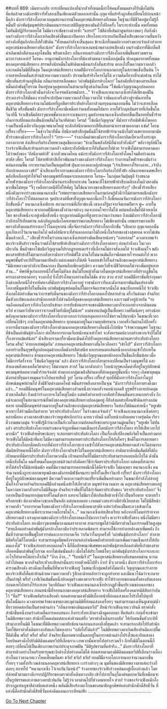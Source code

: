 ##บทที่ 869: เดินทางกลับ
การเปลี่ยนแปลงที่น่ากลัวทั้งหมดนี้ทำให้คนทั้งหมดต่างก็รับมือไม่ทัน
ที่แท้แล้วพวกมังกรฟ้าวารีทั้งสองเป็นเพียงแค่ตัวหลอกเท่านั้น กุญแจที่แท้จริงถูกสับเปลี่ยนไปก่อนหน้านี้แล้ว
มังกรวารีล้างโลกาควบคุมสถานการณ์ในคฤหาสน์เสียหยางทั้งหมด ในฐานะที่มีชีวิตอยู่มาไม่รู้กี่หมื่นปี เผ่าพันธุ์มนุษย์ประเมินแผนการและสติปัญญาของมันต่ำไปอีกครั้ง
ในระยะห่างนั้น คนทั้งหมดไม่ทันมีปฏิกิริยาตอบโต้ ไม่มีแรงจะขัดขวางด้วยซ้ำ
“แกรก!”
โซ่สีดำที่เส้นผ่าศูนย์กลางพอๆ กับถังน้ำบนร่างมังกรวารีล้างโลกาเกิดเสียงดังขึ้นและเปิดออก เสียงโลหะกระทบกันเป็นดั่งเสียงของความสิ้นหวังอย่างถึงที่สุดกึกก้องไปทั่วฟ้าดิน
“ทั้งหมดกำลังจะสิ้นสุดลง ข้าจะฉีกทึ้งมดปลวกอย่างพวกเจ้าแล้วทำลายคฤหาสน์ของเสียหยางทีละน้อย”
มังกรวารีล้างโลกาแหงนหน้าพลางเอ่ยเสียงดัง บนร่างมังกรที่มีเกล็ดสีดำเกิดเพลิงสีดำแดงลุกโชนขึ้น
พริบตาเดียว กลิ่นอายบนร่างมังกรวารีล้างโลกาเพิ่มขึ้นพรวดพราดมากกว่าสองเท่า!
โครม~
อานุภาพมังกรล้างโลกาที่ต้องห้ามหนาวเหน็บกลุ่มนั้น ปกคลุมอากาศทั้งหมดของคฤหาสน์เสียหยาง สรรพสิ่งนับหมื่นในฟ้าดินเหมือนกำลังสั่นสะท้าน ตกลงไปในความหวาดกลัวและกดดันไม่มีที่สิ้นสุด
ในคฤหาสน์เสียหยาง
ยอดฝีมือจากโลกภายนอกตกอยู่ในสภาพแข็งเป็นหิน ใจกายสายเลือดสั่นสะท้านด้วยความหวาดกลัว ปราณที่แท้จริงโคจรไม่ได้ ความคิดก็ยากที่จะต่อต้าน ทำได้เพียงสั่นสะท้านอยู่ที่เดิม
กลิ่นอายสายเลือดของ ‘เผ่าพันธุ์มังกรล้างโลกา’ ในลำดับที่เก้าของสายเลือดหมื่นเผ่าพันธุ์โบราณ ยืนอยู่บนจุดสุดยอดในตำนานที่สูงส่งเกินเอื้อม
“โซ่ผนึกวิญญาณถูกปลดออก มังกรวารีล้างโลกาตัวนั้นกำลังจะโคจรพลังเทพมังกร…”
จ้าวเฟิงและหนานกงเซิ่งทำได้เพียงแค่ฝืนประคองร่างให้มั่นคง ยากที่จะปกปิดความหวาดกลัวในแววตาได้
ราชันและครึ่งก้าวสู่ราชันภายในคฤหาสน์เสียหยางจำนวนไม่น้อยที่ถูกตีตราประทับล้างโลกาล้วนทรุดนอนลงบนพื้น
ไม่ว่าจะสายเลือด ขั้นชีวิต หรือขั้นพลัง มังกรวารีล้างโลกามีเหนือกว่าคนทั้งหมดไปมาก
ภายใต้วิกฤตอันตรายที่เกิดขึ้นในวินาทีนี้ จ้าวเฟิงสัมผัสอาวุธเทพชั้นรองเกราะแขนเบาๆ
มุมปากหนานกงเซิ่งกลับยกขึ้นเป็นรอยยิ้มชั่วร้าย
เกิดการเปลี่ยนแปลงขึ้นฉับพลันในวินาทีต่อมา
โครม!
‘โซ่ผนึกวิญญาณ’ ที่มังกรวารีทมิฬเพิ่งไขออกรวมเป็นหนึ่งเดียวกันกุญแจขนาดใหญ่ ทะลักอัสนีบาตหลากสีที่แสบตาน่าเกรงขามออกมา
แซ่ด! โครม เปรี้ยง เปรี้ยง——
ในช่วงวินาทีนั้น อัสนีบาตห้าสีกลุ่มนั้นมีโซ่สายฟ้าจำนวนนับไม่ถ้วนขยายออกมามัดทั่วร่างของมังกรวารีล้างโลกาไว้
“กรร——”
ร่างเกล็ดดำของมังกรวารีล้างโลกาบิดเบี้ยวเกร็งกระตุกกลางอากาศ ส่งเสียงกรีดร้องโหยหวนสุดขีดออกมา
“ช่างเป็นพลังอัสนีที่น่ากลัวยิ่งนัก!”
พลังวายุอัสนีในร่างจ้าวเฟิงสั่นสะท้านอย่างหวาดกลัว แม้กระทั่งอัสนีเทวะก็ยังสั่นเทาไปด้วย
จ้าวเฟิงไม่สามารถคาดเดาได้ว่าพลังของ ‘อัสนีบาตห้าสี’ น่ากลัวขนาดไหน แม้กระทั่งมังกรวารีล้างโลกายังโดนโจมตีอย่างแสนสาหัส
เพี๊ยะ โครม!
โซ่สายฟ้าห้าสีเกี่ยวพันบนร่างของมังกรวารีล้างโลกา ร่างกายมโหฬารของมันร่วงหล่นลงบนพื้น กระทบจนเกิดเป็นหลุมยักษ์ ฝุ่นละอองคละคลุ้งปกคลุม
“เจ้าเสียหยางไร้ยางอาย…เจ้าถึงกับกล้าหลอกลวงข้า!”
น้ำเสียงเกรี้ยวกราดของมังกรวารีล้างโลกากึกก้องไปทั่วฟ้า กลิ่นอายของเศษเสี้ยวพลังที่เหลืออยู่ทำให้จิตใจของมนุษย์ทั้งหมดจะแหลกสลาย
โครม~
ในกลุ่มควันฝุ่นธุลี ร่างขนาดมโหฬารของมังกรวารีล้างโลกาดิ้นรนกระเสือกกระสน ในขณะที่โซ่สายฟ้าห้าสีบาดลึกลงในผิวของมันมากขึ้นไม่หยุด
“จิ๊ๆ เหลือทางหนีทีไล่ให้ศัตรู ไม่ใช่แนวทางของเสียหยางเลยจริงๆ”
เสียงชั่วร้ายเสียงหนึ่งดังมาจากร่างของหนานกงเซิ่ง
“เทพบรรพกาลเสียหยางในยามก่อนรู้ตัวดีว่าไม่สามารถผนึกมังกรวารีล้างโลกาไว้ได้ตลอดกาล จุดประสงค์ที่เขาทิ้งกุญแจดอกนี้เอาไว้ ก็เพื่อแผนจัดการมังกรวารีล้างโลกาอีกขั้นหนึ่ง”
หนานกงเซิ่งอธิบาย
สถานการณ์ที่เกี่ยวข้องนี้ เขาเองก็รู้มาจากจิตเทพปีศาจ
พู่~
ภายในคฤหาสน์เสียหยาง พวกยอดฝีมือของขั้วอำนาจต่างๆ อดจะถอนใจยาวไม่ได้ แผ่นหลังเต็มไปด้วยเหงื่อโชก
ของสิ่งหนึ่งจะอยู่เหนือสิ่งหนึ่ง ทุกภูผาย่อมมีภูผาที่สูงตระหง่านกว่าเสมอ
ถึงแม้มังกรวารีล้างโลกามีกำลังรบไร้เทียมทาน แต่กลับถูกผนึกโดยเทพบรรพกาลเสียหยาง
ไม่เพียงเท่านั้น
เทพบรรพกาลเสียหยางยังทิ้งแผนสำรองเอาไว้ในคฤหาสน์ เพื่อจัดการมังกรวารีล้างโลกาอีกขั้น
“เสียดาย กุญแจดอกนั้นถูกเก็บเอาไว้นานจนเกินไป พลังอัสนีเทวะที่สำแดงออกมาไม่ถึงหนึ่งในร้อยของช่วงสุดยอด หากไม่เช่นนั้นแล้วละก็…”
เสียงชั่วร้ายในร่างหนานกงเซิ่งเอ่ยอย่างติดเสียดายน้อยๆ
“ถอยก่อน!”
ดวงตาเทพเจ้าของจ้าวเฟิงสำรวจเห็นว่าพลังโซ่สายฟ้าห้าสีบนร่างมังกรวารีล้างโลกาค่อยๆ อ่อนกำลังลง
ในเวลาเดียวกัน พื้นผิวของโซ่ผนึกวิญญาณก็ปรากฏรอยแตกร้าวที่เล็กจนไม่อาจสังเกตได้
จ้าวเฟิงแน่ใจ พลังของสายฟ้าห้าสีไม่สามารถสังหารมังกรวารีทมิฬได้ ผ่านไปไม่นานมันก็อาจมีลมหายใจรอดต่อไป
พวกมนุษย์ชั้นหัวกะทิที่รีบตามมาทีหลัง แต่ละคนต่างได้สติ จึงถอยเข้าไปในส่วนลึกของคฤหาสน์เสียหยาง
“มิติเทพลวงตากำลังจะปิดฉากลง ฝืนทนอีกเพียงครู่เดียว ความหวังที่จะมีชีวิตรอดก็น่าจะเพิ่มอยู่หลายส่วน…”
ศิษย์พี่จูเก๋อถอยหนีไปโดยไม่ลังเล
ต้นไม้ใบหญ้าทั้งมวลในคฤหาสน์เสียหยางที่ปรากฏขึ้นในครรลองสายตาค่อยๆ จางลงไป ยิ่งโปร่งใสมากอย่างเห็นได้ชัด
สวบ สวบ สวบ!
ยอดฝีมือราชันที่เร่งรุดมาถึงต่างหลีกหนีไปจากทิศทางที่มังกรวารีล้างโลกาอยู่
ราชามังกรวารีและมังกรมายาพันผันแปรอาศัยโอกาสนี้มุดเข้าไปในชั้นดิน เผ่าพันธุ์มนุษย์คนอื่นก็ไม่อาจจัดการพวกนั้นได้
ขณะที่ถอยหนีไป จ้าวเฟิงสังเกตได้อย่างชัดเจนว่าการขยับดิ้นรนของมังกรวารีล้างโลกาลดลงไปหลายส่วน
ครึ่งวันต่อมา
อัจฉริยะชั้นหัวกะทิของแต่ละสำนักถอยเข้าไปส่วนลึกที่สุดของคฤหาสน์เสียหยาง และรวมตัวอยู่ด้วยกัน
“รอจนถึงตอนมังกรวารีล้างโลกาฝ่าเข้ามา การทับซ้อนบรรจบของมิติเทพลวงตาก็จะออกห่างจากดินแดนทวีป ความหวังที่พวกเราจะรอดชีวิตยังมีอยู่ไม่น้อย”
องค์ชายแปดผู้เป็นเชื้อพระวงศ์ยิ้มน้อยๆ
อย่างน้อยพลังคุกคามของมังกรวารีล้างโลกาก็เบาบางลงกว่าก่อนหลุดออกจากโซ่ตรวนไปมากนัก
ในขณะที่เวลาเปลี่ยนไปช้าๆ
ภายในคฤหาสน์เสียหยาง ทุกคนตกอยู่ในความทุกข์ทรมาน
เวลาครึ่งวันผ่านไปอีกครั้ง อาการดิ้นรนของมังกรวารีล้างโลกาด้านนอกคฤหาสน์เสียหยางก็แน่นิ่งไปสนิท
“เจ้าพวกมนุษย์ ในฐานะที่ข้าเป็นเผ่าพันธุ์ล้างโลกา ต่อให้อาการบาดเจ็บหนักหนาเท่าไหร่ จะสังหารมดปลวกอย่างพวกเจ้าก็ไม่ใช่เรื่องยากแม้แต่น้อย”
น้ำเสียงกราดเกรี้ยวมืดทะมึนดังไปทั่วคฤหาสน์เสียหยางผ่านตราประทับล้างโลกา
โครม ครืน!
‘ค่ายกลเทพคุ้มกัน’ ภายนอกคฤหาสน์เสียหยางสั่นไหวอีกครา
“เข้าไป!”
มังกรวารีล้างโลกากลายร่างเป็นบุรุษที่ถูกปกคลุมด้วยเกล็ดมังกรสีดำสนิท แยกรอยแตกเส้นหนึ่งออกก่อนเข้าไปภายในคฤหาสน์เสียหยาง
ด้านนอกคฤหาสน์เสียหยาง โซ่ผนึกวิญญาณแตกหักออกเป็นชิ้นเล็กชิ้นน้อย
เมื่อไม่มีการรัดรั้งจาก ‘โซ่ผนึกวิญญาณ’ แล้ว มังกรวารีล้างโลกาก็สามารถเปลี่ยนเป็นร่างมนุษย์ได้ และสำแดงพลังของเคล็ดวิชาต่างๆ ได้มากมาย
สวบ!
ในเวลาดังกล่าว ใบหน้าบุรุษเกล็ดดำที่อยู่ในรูปลักษณ์ของมนุษย์เผยความชั่วร้ายเจ้าเล่ห์ ท่ามกลางกลุ่มเพลิงสีดำแดงที่ปกคลุมอยู่ชั้นหนึ่ง รอบๆ เกิดพายุหมุนมังกรดำที่รุนแรงหมุนคว้างไปหลายสิบลี้
วูบ! โครม เปรี้ยง เปรี้ยง!
ทุกที่ที่มังกรวารีล้างโลกาในรูปลักษณ์มนุษย์ผ่านไป สิ่งมีชีวิตต่างมอดไหม้ หมื่นสรรพสิ่งกลายเป็นจุณ
“มังกรวารีล้างโลกาตรงดิ่งมาแล้ว…”
ยอดฝีมือมนุษย์ในคฤหาสน์เสียหยางส่วนหนึ่งหวาดกลัวจนหน้าถอดสี
บุรุษที่ร่างกายปกคลุมด้วยเกล็ดสีดำ ถึงแม้ว่าร่างกายจะไม่ใหญ่โตนัก แต่พลังทำลายล้างกลับทำให้คนตื่นตระหนกอย่างยิ่ง
ถึงแม้จะตกอยู่ในสถานการณ์ที่พลังของคฤหาสน์เสียหยางปกคลุมอยู่ ก็ยังส่งผลสะเทือนฟ้าดินอย่างถล่มทลาย
ยอดฝีมือมนุษย์ส่วนมากอยู่ในส่วนลึกของกลุ่มคฤหาสน์เสียหยาง
ในห้องใต้ดินแห่งหนึ่ง
“หยูเฟย พวกเราได้ร่วมมือกันทำลาย ‘ตราประทับล้างโลกา’ ในร่างของเจ้าแล้ว”
จ้าวเฟิงและหนานกงเซิ่งค่อยๆ คลายมือลง
ดวงตาสองข้างของจ้าวหยูเฟยเบิกกว้าง ฉายแววยินดี แต่ใบหน้ากลับเผยแววครุ่นคิด เรียวคิ้วงามขมวดมุ่น จ้าวเฟิงรู้ดีว่านางเป็นกังวลในความปลอดภัยของตระกูลตวนมู่คนอื่นๆ
“หยูเฟย ไม่ทันแล้ว ตราประทับล้างโลกาบนร่างของเจ้าถูกเพิ่มความแข็งแกร่งโดยมังกรวารีล้างโลกา ทำให้เสียเวลาไปมากนัก”
จ้าวเฟิงส่ายศีรษะน้อยๆ
จะสลายตราประทับล้างโลกา เป็นเรื่องที่เปลืองพลังจิตใจเป็นอย่างมาก
จ้าวเฟิงไม่ได้มีหน้าที่และไม่มีความสามารถสลายตราประทับล้างโลกาให้กับใครๆ
ข้อดีในการสลายตราประทับล้างโลกาคือหลังจากที่มังกรวารีล้างโลกาทะลวงเข้าไปสังหารคฤหาสน์เสียหยางแล้วจะไม่สามารถสัมผัสเป้าหมายนี้ได้อีก
มังกรวารีล้างโลกาฝ่าเข้าไปในคฤหาสน์เสียหยาง ลำดับแรกคือมันสัมผัสได้ถึงเป้าหมายที่มีตราประทับล้างโลกาพวกนั้น เป้าหมายอื่นที่ไม่มีตราประทับสามารถหลบหลีกไปได้
ดังนั้นเหนือสิ่งอื่นใด คนทั้งหมดในคฤหาสน์ล้วนกำลังคิดหาวิธีกำจัดตราประทับล้างโลกา แต่คนที่สามารถทำได้สำเร็จก็มีน้อยนิดนัก
คนที่มีความสามารถคลายผนึกนี้ได้คือจ้าวเฟิง โม่ตงเหยา หนานกงเซิ่ง
คนจำนวนหนึ่งถูกระลอกพายุเพลิงของมังกรทมิฬซัดจนกระจุยไปในเสี้ยววินาที
เปรี๊ยะ!
มังกรวารีล้างโลกาที่อยู่ในรูปลักษณ์ของมนุษย์ มีความเร็วและความปราดเปรียวเพิ่มขึ้นอย่างมาก ในขณะที่กำลังไล่ล่าอยู่นั้นก็จงใจลากอัจฉริยะยอดฝีมือส่วนหนึ่งเข้าไปเอี่ยวด้วย
มนุษย์จำนวนมาก ณ คฤหาสน์เสียหยางตกอยู่ในความหวาดกลัวอย่างไม่มีสิ้นสุด
อัจฉริยะราชันที่ไม่ได้กำจัดตราประทับของ ‘ตราประทับล้างโลกา’ จึงกลายเป็นเป้าหมายกลุ่มแรกที่โดนสังหาร แทบจะไม่มีแรงโต้กลับเสียด้วยซ้ำไป
เป็นหรือตาย จะตายเร็วหรือตายช้า ต้องอาศัยดวงชะตาเป็นหลัก
แต่บนหอคอย เงาผมม่วงสองร่างมีท่าทีเงียบสงบ ไม่ได้มีสีหน้าหวาดกลัว
“อาการบาดเจ็บของมังกรวารีล้างโลกาหนักหนาสาหัส แต่ทว่ายังคงฝืนทะลวงเข้ามาในคฤหาสน์เสียหยางเพื่อระบายความโกรธในใจ…”
หนานกงเซิ่งเอ่ยเสียงเรียบ
หลังจากที่โดนทำร้ายจากเสียหยางแล้ว แรงคุกคามของมังกรวารีล้างโลกาลดลงไปมากกว่าครึ่ง
พวกจ้าวเฟิงทั้งสอง หนึ่งไม่มีตราประทับล้างโลกา สองมีอาวุธเทพชั้นรองมนตราอากาศ สามารถพูดได้ว่ามีอัตราส่วนในการรอดชีวิตสูงสุด
“สายเลือดอย่างเผ่าพันธุ์มังกรล้างโลกานับว่าประหลาดพิสดาร สามารถใช้การทำลายล้างมาเพิ่มพลัง ถึงขั้นที่ว่าสามารถฟื้นฟูไอสวรรค์และอาการบาดเจ็บ ว่ากันว่าในทุกครั้งที่ ‘เผ่าพันธุ์มังกรล้างโลกา’ ทำลายมิติหรือไม่ก็โลกหนึ่ง จะสามารถดูดซึมพลังจากแหล่งกำเนิดพลังทำลายล้างมาเพิ่มความแข็งแกร่งให้กับตนเองได้”
จ้าวเฟิงเอ่ยอย่างทอดถอนใจ
นี่ก็คือลักษณะพิเศษของเผ่าพันธุ์สายเลือดลำดับที่เก้าของสายเลือดหมื่นเผ่าพันธุ์โบราณ
หากไม่เช่นนั้นแล้ว เมื่อไม่ได้ประโยชน์ใดๆ เผ่าพันธุ์มังกรล้างโลกาจะเอะอะอะไรก็ทำลายได้อย่างไรกัน?
“อ๊าก อ๊าก…”
“รีบหนีเร็ว!”
ในคฤหาสน์เสียหยางสับสนอลหม่าน หวาดกลัวไปหมด พวกอัจฉริยะหัวกะทิเหล่านั้นกระจายตัวหนีไปทั่ว
อ๊าก!
ชั่วเวลาหนึ่ง มังกรวารีล้างโลการ้องคำรามเสียงดัง ตรงดิ่งมาในพื้นที่ที่พวกจ้าวเฟิงอยู่
ในขณะที่กลุ่มพลังยังไม่มาถึง วิญญาณและร่างกายของจ้าวเฟิงก็สั่นสะท้านด้วยความหวาดกลัว รู้สึกละม้ายคล้ายว่าจะถูกทำลาย และมีแนวโน้มว่าจะกลายเป็นเถ้าธุลี
พรึ่บ!
เงาสีเงินเข้มชั้นหนึ่งปกคลุมร่างของพวกจ้าวเฟิง ทำให้ร่างกายของคนทั้งสองอับแสงลง ก่อนหายไปอย่างไร้ร่องรอย
วินาทีถัดมา
จ้าวเฟิงและหนานกงเซิ่งปรากฏตัวขึ้นบริเวณขอบนอกของคฤหาสน์เสียหยาง
ก่อนหน้านี้ที่รอบนอกของคฤหาสน์เสียหยาง จ้าวเฟิงได้ทิ้งเครื่องหมายมิติสิบกว่าอันไว้
“หืม?” จ้าวเฟิงพลันร้องเสียงต่ำ ทอดสายตามองยังมิติเบื้องหน้าที่อ่อนแสงและโปร่งใสไปทุกที
ทันใดนั้นเอง
ดวงตาเทพเจ้าของเขามองทะลุผ่านมิติที่อ่อนแสงลงเรื่อยๆ จนสามารถมองเห็นภูเขาแม่น้ำที่ยาวทอดต่อกันเป็นสายด้านล่าง
“กลิ่นอายของดินแดนทวีป”
สีหน้าจ้าวเฟิงฉายแววยินดี ตราคำสั่งสำนักชิ้นหนึ่งบนร่างส่งคลื่นการตอบสนอง ถึงกระทั่งทะลักแรงดึงดูดออกมา
ที่แท้แล้ว ก่อนที่จะเข้ามาในมิติเทพลวงตา สำนักที่โดดเด่นแต่ละแห่งล้วนแต่ทิ้ง ‘ตราคำสั่งเดินทางกลับ’ ให้กับคนชั้นหัวกะทิที่เข้ามาภายในมิติ
ในขณะที่มิติเทพลวงตาทับซ้อนจนอ่อนแสงลงถึงที่สุดแล้ว จะสามารถกลับไปยังสำนักโดยใช้ตราคำสั่งเดินทางกลับและไม่หลงทาง
“กลับไปได้แล้ว!” ในมิติเทพลวงตาเกิดเสียงยินดีและปลื้มปีติดังขึ้น
พรึ่บ! พรึ่บ! พรึ่บ!
อัจฉริยะชั้นยอดพวกนั้นตกอยู่ในอากาศด้านล่างโปร่งใสและอับแสงลง โบยบินตรงดิ่งไปยังมิติดินแดนทวีปที่เลือนราง
เงาพวกนั้นหายไปอย่างรวดเร็ว อีกทั้งมิติในตอนนี้ก็ค่อยๆ เปลี่ยนไปเป็นเพียงภาพเก่าแก่ประดุจภาพฝัน
“มิติรูปธรรมที่แท้จริง…”
มังกรวารีล้างโลกาที่ทำลายล้างอย่างโหดร้ายทารุณชะงักค้างไปอย่างอดไม่ได้ ทอดสายตามองมิติดินแดนทวีปที่เลือนรางเบื้องล่างในแววตาฉายแววโหดเหี้ยมเย็นชา
ขวับ! ขวับ! ขวับ!
ยอดฝีมือจากโลกภายนอกจำนวนมากขึ้นเรื่อยๆ รวมทั้งบริเวณด้านนอกคฤหาสน์เสียหยาง เงาร่างต่างๆ ณ มุมอื่นของมิติเทพลวงตาแต่ละร่างก็ค่อยๆ สลายไป
“หนานกงเซิ่ง ไว้เจอกันวันหน้า!”
ร่างกายของจ้าวเฟิงร่วงหล่นลงสู่เบื้องล่างแล้ว โดยปล่อยตัวตามแรงดึงจากปฏิกิริยาของตราคำสั่งเดินทางกลับ เข้าไปภายในอุโมงค์หมอกควันที่เหมือนจะเป็นรูปธรรมและภาพลวงตาปะปนกัน
ไม่รู้ว่าเวลาผ่านไปกี่ช่วงลมหายใจ
สวบ!
ร่างของจ้าวเฟิงหนักอึ้ง ปรากฏแท่นบูชาสีดำสนิทแห่งหนึ่ง พลันมีเสียงร้องตะโกนของสมาชิกลูกศิษย์แห่งสำนักศักดิ์สิทธิ์วั่น
ที่แห่งนี้คือสำนักศักดิ์สิทธิ์วั่นแห่งดินแดนเกาะเทียนเฟิง
...................................................


[Go To Next Chapter]( ./107.md)